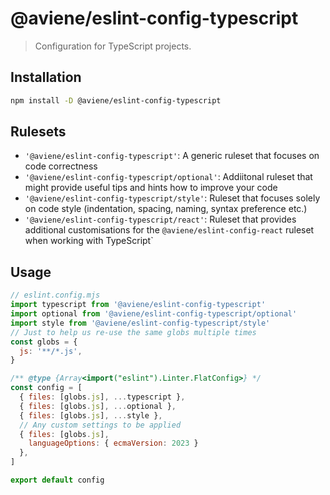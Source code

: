 # @aviene/eslint-config-typescript

> Configuration for TypeScript projects.

## Installation

```sh
npm install -D @aviene/eslint-config-typescript
```

## Rulesets

- `'@aviene/eslint-config-typescript'`: A generic ruleset that focuses on code correctness
- `'@aviene/eslint-config-typescript/optional'`: Addiitonal ruleset that might provide useful tips and hints how to improve your code
- `'@aviene/eslint-config-typescript/style'`: Ruleset that focuses solely on code style (indentation, spacing, naming, syntax preference etc.)
- `'@aviene/eslint-config-typescript/react'`: Ruleset that provides additional customisations for the `@aviene/eslint-config-react` ruleset when working with TypeScript`

## Usage

```js
// eslint.config.mjs
import typescript from '@aviene/eslint-config-typescript'
import optional from '@aviene/eslint-config-typescript/optional'
import style from '@aviene/eslint-config-typescript/style'
// Just to help us re-use the same globs multiple times
const globs = {
  js: '**/*.js',
}

/** @type {Array<import("eslint").Linter.FlatConfig>} */
const config = [
  { files: [globs.js], ...typescript },
  { files: [globs.js], ...optional },
  { files: [globs.js], ...style },
  // Any custom settings to be applied
  { files: [globs.js],
    languageOptions: { ecmaVersion: 2023 }
  },
]

export default config
```
